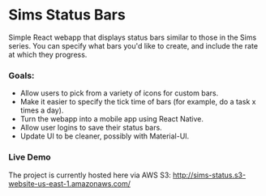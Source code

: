 # Sims Status Bars

Simple React webapp that displays status bars similar to those in the Sims series. You can specify what bars you'd like to create, and include the rate at which they progress.

### Goals:
- Allow users to pick from a variety of icons for custom bars.
- Make it easier to specify the tick time of bars (for example, do a task x times a day).
- Turn the webapp into a mobile app using React Native.
- Allow user logins to save their status bars.
- Update UI to be cleaner, possibly with Material-UI.

### Live Demo
The project is currently hosted here via AWS S3: http://sims-status.s3-website-us-east-1.amazonaws.com/
